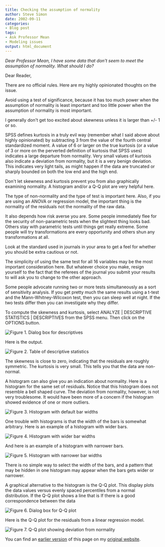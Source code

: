 ```yaml
---
title: Checking the assumption of normality
author: Steve Simon
date: 2002-09-11
categories:
- Blog post
tags:
- Ask Professor Mean
- Modeling issues
output: html_document
---
```


*Dear Professor Mean, I have some data that don't seem to meet the assumption of normality. What should I do?*

<!---More--->

Dear Reader,

There are no official rules. Here are my highly opinionated thoughts on the issue.

Avoid using a test of significance, because it has too much power when the assumption of normality is least important and too little power when the assumption of normality is most important.

I generally don't get too excited about skewness unless it is larger than +/- 1 or so.

SPSS defines kurtosis in a truly evil way (remember what I said above about highly opinionated) by subtracting 3 from the value of the fourth central standardized moment. A value of 6 or larger on the true kurtosis (or a value of 3 or more on the perverted definition of kurtosis that SPSS uses) indicates a large departure from normality. Very small values of kurtosis also indicate a deviation from normality, but it is a very benign deviation. This indicates very light tails, as might happen if the data are truncated or sharply bounded on both the low end and the high end.

Don't let skewness and kurtosis prevent you from also graphically examining normality. A histogram and/or a Q-Q plot are very helpful here.

The type of non-normality and the type of test is important here. Also, if you are using an ANOVA or regression model, the important thing is the normality of the residuals not the normality of the raw data.

It also depends how risk averse you are. Some people immediately flee for the security of non-parametric tests when the slightest thing looks bad. Others stay with parametric tests until things get really extreme. Some people will try transformations are every opportunity and others shun any transformations at all.

Look at the standard used in journals in your area to get a feel for whether you should be extra cautious or not.

The simplicity of using the same test for all 16 variables may be the most important consideration here. But whatever choice you make, resign yourself to the fact that the referees of the journal you submit your results to will ask you to change to the other approach.

Some people advocate running two or more tests simultaneously as a sort of sensitivity analysis. If you get pretty much the same results using a t-test and the Mann-Whitney-Wilcoxon test, then you can sleep well at night. If the two tests differ then you can investigate why they differ.

To compute the skewness and kurtosis, select ANALYZE | DESCRIPTIVE STATISTICS | DESCRIPTIVES from the SPSS menu. Then click on the OPTIONS button.

![Figure 1. Dialog box for descriptives](http://www.pmean.com/new-images/02/normal01.gif)

Here is the output.

![Figure 2. Table of descriptive statistics](http://www.pmean.com/new-images/02/normal02.gif)

The skewness is close to zero, indicating that the residuals are roughly symmetric. The kurtosis is very small. This tells you that the data are non-normal.

A histogram can also give you an indication about normality. Here is a histogram for the same set of residuals. Notice that this histogram does not resemble a bell shaped curve. The deviation from normality, however, is not very troublesome. It would have been more of a concern if the histogram showed evidence of one or more outliers.

![Figure 3. Histogram with default bar widths](http://www.pmean.com/new-images/02/normal03.gif)

One trouble with histograms is that the width of the bars is somewhat arbitrary. Here is an example of a histogram with wider bars.

![Figure 4. Histogram with wider bar widths](http://www.pmean.com/new-images/02/normal04.gif)

And here is an example of a histogram with narrower bars.

![Figure 5. Histogram with narrower bar widths](http://www.pmean.com/new-images/02/normal05.gif)

There is no simple way to select the width of the bars, and a pattern that may be hidden in one histogram may appear when the bars gets wider or narrower.

A graphical alternative to the histogram is the Q-Q plot. This display plots the data values versus evenly spaced percentiles from a normal distribution. If the Q-Q plot shows a line that is If there is a good correspondence between the data

![Figure 6. Dialog box for Q-Q plot](http://www.pmean.com/new-images/02/normal06.gif)

Here is the Q-Q plot for the residuals from a linear regression model.

![Figure 7. Q-Q plot showing deviation from normality](http://www.pmean.com/new-images/02/normal07.gif)

You can find an [earlier version][sim1] of this page on my [original website][sim2].

[sim1]: http://www.pmean.com/02/normal.html
[sim2]: http://www.pmean.com/original_site.html
